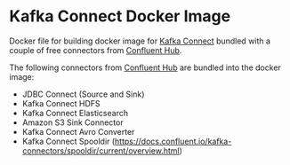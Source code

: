 # Kafka Connect Docker Image

Docker file for building docker image for [Kafka Connect](https://kafka.apache.org/documentation/#connect) bundled with a couple of free connectors from [Confluent Hub](https://www.confluent.io/hub/).

The following connectors from [Confluent Hub](https://www.confluent.io/hub/) are bundled into the docker image:

- JDBC Connect (Source and Sink)
- Kafka Connect HDFS
- Kafka Connect Elasticsearch
- Amazon S3 Sink Connector
- Kafka Connect Avro Converter
- Kafka Connect Spooldir (https://docs.confluent.io/kafka-connectors/spooldir/current/overview.html)
